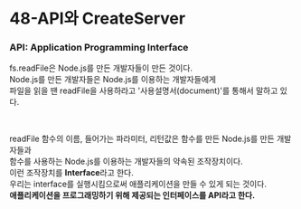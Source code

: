 # 48-API와 CreateServer

### API: Application Programming Interface

fs.readFile은 Node.js를 만든 개발자들이 만든 것이다.<br>
Node.js를 만든 개발자들은 Node.js를 이용하는 개발자들에게<br>
파일을 읽을 땐 readFile을 사용하라고 '사용설명서(document)'를 통해서 말하고 있다.<br>

<br>

readFile 함수의 이름, 들어가는 파라미터, 리턴값은 함수를 만든 Node.js를 만든 개발자들과<br>
함수를 사용하는 Node.js를 이용하는 개발자들의 약속된 조작장치이다.<br>
이런 조작장치를 **Interface**라고 한다.<br>
우리는 interface를 실행시킴으로써 애플리케이션을 만들 수 있게 되는 것이다.<br>
**애플리케이션을 프로그래밍하기 위해 제공되는 인터페이스를 API라고 한다.**<br>

<br>